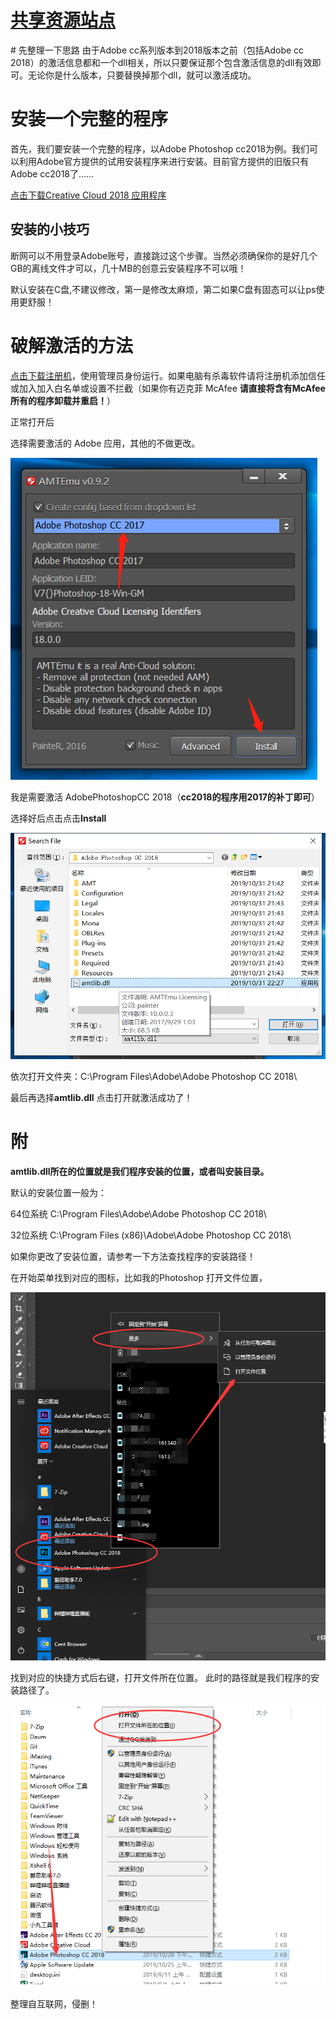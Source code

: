<h1><a href="https://win.gxzyzd.com">共享资源站点</a></h1>
# 先整理一下思路
由于Adobe cc系列版本到2018版本之前（包括Adobe cc 2018）的激活信息都和一个dll相关，所以只要保证那个包含激活信息的dll有效即可。无论你是什么版本，只要替换掉那个dll，就可以激活成功。

# 安装一个完整的程序
首先，我们要安装一个完整的程序，以Adobe Photoshop cc2018为例。我们可以利用Adobe官方提供的试用安装程序来进行安装。目前官方提供的旧版只有Adobe cc2018了……

[点击下载Creative Cloud 2018 应用程序](https://url.cn/5UlCsLI)

## 安装的小技巧
断网可以不用登录Adobe账号，直接跳过这个步骤。当然必须确保你的是好几个GB的离线文件才可以，几十MB的创意云安装程序不可以哦！

默认安装在C盘,不建议修改，第一是修改太麻烦，第二如果C盘有固态可以让ps使用更舒服！

# 破解激活的方法
[点击下载注册机](https://code.aliyun.com/ayong007/software_win/raw/master/AdobeCC%E9%80%9A%E7%94%A8%E6%B3%A8%E5%86%8C%E6%9C%BA.exe)，使用管理员身份运行。如果电脑有杀毒软件请将注册机添加信任或加入加入白名单或设置不拦截（如果你有迈克菲 McAfee **请直接将含有McAfee所有的程序卸载并重启！**）

正常打开后

选择需要激活的 Adobe 应用，其他的不做更改。

![图片](./img/01.png)

我是需要激活 AdobePhotoshopCC 2018（**cc2018的程序用2017的补丁即可**）

选择好后点击点击**Install**

![图片](./img/02.png)

依次打开文件夹：C:\Program Files\Adobe\Adobe Photoshop CC 2018\

最后再选择**amtlib.dll** 点击打开就激活成功了！

# 附
**amtlib.dll所在的位置就是我们程序安装的位置，或者叫安装目录。**

默认的安装位置一般为：

64位系统  C:\Program Files\Adobe\Adobe Photoshop CC 2018\

32位系统  C:\Program Files (x86)\Adobe\Adobe Photoshop CC 2018\

如果你更改了安装位置，请参考一下方法查找程序的安装路径！

在开始菜单找到对应的图标，比如我的Photoshop 打开文件位置，

![图片](./img/03.png)

找到对应的快捷方式后右键，打开文件所在位置。 此时的路径就是我们程序的安装路径了。

![图片](./img/04.png)



整理自互联网，侵删！





